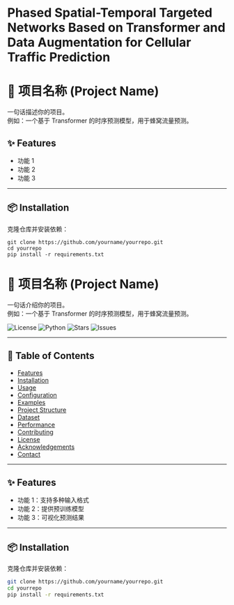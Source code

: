 # Phased Spatial-Temporal Targeted Networks Based on Transformer and Data Augmentation for Cellular Traffic Prediction

# 📌 项目名称 (Project Name)

一句话描述你的项目。  
例如：一个基于 Transformer 的时序预测模型，用于蜂窝流量预测。


## ✨ Features
- 功能 1
- 功能 2
- 功能 3

---

## 📦 Installation
克隆仓库并安装依赖：
```
git clone https://github.com/yourname/yourrepo.git
cd yourrepo
pip install -r requirements.txt
```

# 📌 项目名称 (Project Name)

一句话介绍你的项目。  
例如：一个基于 Transformer 的时序预测模型，用于蜂窝流量预测。

![License](https://img.shields.io/badge/license-MIT-green)
![Python](https://img.shields.io/badge/python-3.9-blue)
![Stars](https://img.shields.io/github/stars/yourname/yourrepo?style=social)
![Issues](https://img.shields.io/github/issues/yourname/yourrepo)

---

## 📖 Table of Contents
- [Features](#-features)
- [Installation](#-installation)
- [Usage](#-usage)
- [Configuration](#-configuration)
- [Examples](#-examples)
- [Project Structure](#-project-structure)
- [Dataset](#-dataset)
- [Performance](#-performance)
- [Contributing](#-contributing)
- [License](#-license)
- [Acknowledgements](#-acknowledgements)
- [Contact](#-contact)

---

## ✨ Features
- 功能 1：支持多种输入格式
- 功能 2：提供预训练模型
- 功能 3：可视化预测结果

---

## 📦 Installation
克隆仓库并安装依赖：
```bash
git clone https://github.com/yourname/yourrepo.git
cd yourrepo
pip install -r requirements.txt
